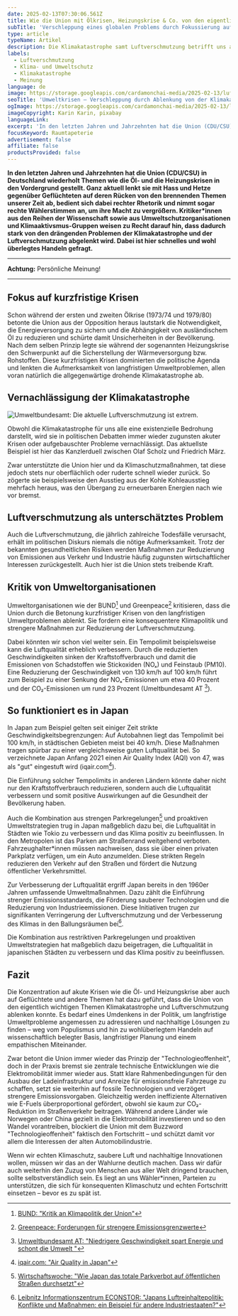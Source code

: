 ```yaml
---
date: 2025-02-13T07:30:06.561Z
title: Wie die Union mit Ölkrisen, Heizungskrise & Co. von den eigentlich wichtigen Themen ablenkt – Klimakatastrophe und Luftverschmutzung
subTitle: 'Verschleppung eines globalen Problems durch Fokussierung auf kurzfristige Engpässe und Krisen'
type: article
typeName: Artikel
description: Die Klimakatastrophe samt Luftverschmutzung betrifft uns alle. Warum verschleppt die Union das Thema dennoch aktiv und bremst sogar technische Entwicklungen, die helfen könnten aus?
labels:
  - Luftverschmutzung
  - Klima- und Umweltschutz
  - Klimakatastrophe
  - Meinung
language: de
image: https://storage.googleapis.com/cardamonchai-media/2025-02-13/luftverschmutzung-karinkarin-pixabay-soundsvegan-com-jpg-imagine-c8c8c8_787b80_1024_768/640.webp
seoTitle: 'Umweltkrisen – Verschleppung durch Ablenkung von der Klimakatastrophe'
ogImage: https://storage.googleapis.com/cardamonchai-media/2025-02-13/luftverschmutzung-karinkarin-pixabay-soundsvegan-com-og-jpg-imagine-282828_696a6e_1200_628/640.webp
imageCopyright: Karin Karin, pixabay
languageLink:
excerpt: 'In den letzten Jahren und Jahrzehnten hat die Union (CDU/CSU) in Deutschland wiederholt Themen wie die Öl- und die Heizungskrisen in den Vordergrund gestellt, um von den drängenden Problemen der Klimakatastrophe und der Luftverschmutzung abzulenken. Kritiker*innen aus den Reihen der Wissenschaft sowie aus Umweltschutzorganisationen und Klimaaktivsmus-Gruppen weisen zu Recht darauf hin, dass dies nicht so weitergehen kann und schnelles Handeln gefragt ist.'
focusKeyword: Raumtapeterie
advertisement: false
affiliate: false
productsProvided: false
---
```


**In den letzten Jahren und Jahrzehnten hat die Union (CDU/CSU) in Deutschland wiederholt Themen wie die Öl- und die Heizungskrisen in den Vordergrund gestellt. Ganz aktuell lenkt sie mit Hass und Hetze gegenüber Geflüchteten auf deren Rücken von den brennenden Themen unserer Zeit ab, bedient sich dabei rechter Rhetorik und nimmt sogar rechte Wählerstimmen an, um ihre Macht zu vergrößern. Kritiker\*innen aus den Reihen der Wissenschaft sowie aus Umweltschutzorganisationen und Klimaaktivsmus-Gruppen weisen zu Recht darauf hin, dass dadurch stark von den drängenden Problemen der Klimakatastrophe und der Luftverschmutzung abgelenkt wird. Dabei ist hier schnelles und wohl überlegtes Handeln gefragt.**

---

**Achtung:** Persönliche Meinung!

---

## Fokus auf kurzfristige Krisen

Schon während der ersten und zweiten Ölkrise (1973/74 und 1979/80) betonte die Union aus der Opposition heraus lautstark die Notwendigkeit, die Energieversorgung zu sichern und die Abhängigkeit von ausländischem Öl zu reduzieren und schürte damit Unsicherheiten in der Bevölkerung. Nach dem selben Prinzip legte sie während der sogenannten Heizungskrise den Schwerpunkt auf die Sicherstellung der Wärmeversorgung bzw. Rohstoffen. Diese kurzfristigen Krisen dominierten die politische Agenda und lenkten die Aufmerksamkeit von langfristigen Umweltproblemen, allen voran natürlich die allgegenwärtige drohende Klimakatastrophe ab.

## Vernachlässigung der Klimakatastrophe

![Umweltbundesamt: Die aktuelle Luftverschmutzung ist extrem.](https://storage.googleapis.com/cardamonchai-media/2025-02-13/luftverschmutzung-umweltbundesamt-soundsvegan-com-jpg-imagine-68b828_a95e4d_1024_768/640.webp 'Umweltbundesamt: Die aktuelle Luftverschmutzung ist extrem.')

Obwohl die Klimakatastrophe für uns alle eine existenzielle Bedrohung darstellt, wird sie in politischen Debatten immer wieder zugunsten akuter Krisen oder aufgebauschter Probleme vernachlässigt. Das aktuellste Beispiel ist hier das Kanzlerduell zwischen Olaf Scholz und Friedrich März.

Zwar unterstützte die Union hier und da Klimaschutzmaßnahmen, tat diese jedoch stets nur oberflächlich oder ruderte schnell wieder zurück. So zögerte sie beispielsweise den Ausstieg aus der Kohle Kohleausstieg mehrfach heraus, was den Übergang zu erneuerbaren Energien nach wie vor bremst.

## Luftverschmutzung als unterschätztes Problem

Auch die Luftverschmutzung, die jährlich zahlreiche Todesfälle verursacht, erhält im politischen Diskurs niemals die nötige Aufmerksamkeit. Trotz der bekannten gesundheitlichen Risiken werden Maßnahmen zur Reduzierung von Emissionen aus Verkehr und Industrie häufig zugunsten wirtschaftlicher Interessen zurückgestellt. Auch hier ist die Union stets treibende Kraft.

## Kritik von Umweltorganisationen

Umweltorganisationen wie der BUND[^1] und Greenpeace[^2] kritisieren, dass die Union durch die Betonung kurzfristiger Krisen von den langfristigen Umweltproblemen ablenkt. Sie fordern eine konsequentere Klimapolitik und strengere Maßnahmen zur Reduzierung der Luftverschmutzung.

Dabei könnten wir schon viel weiter sein. Ein Tempolimit beispielsweise kann die Luftqualität erheblich verbessern. Durch die reduzierten Geschwindigkeiten sinken der Kraftstoffverbrauch und damit die Emissionen von Schadstoffen wie Stickoxiden (NOₓ) und Feinstaub (PM10). Eine Reduzierung der Geschwindigkeit von 130 km/h auf 100 km/h führt zum Beispiel zu einer Senkung der NOₓ-Emissionen um etwa 40 Prozent und der CO₂-Emissionen um rund 23 Prozent (Umeltbundesamt AT [^3]).

## So funktioniert es in Japan

In Japan zum Beispiel gelten seit einiger Zeit strikte Geschwindigkeitsbegrenzungen: Auf Autobahnen liegt das Tempolimit bei 100 km/h, in städtischen Gebieten meist bei 40 km/h. Diese Maßnahmen tragen spürbar zu einer vergleichsweise guten Luftqualität bei. So verzeichnete Japan Anfang 2021 einen Air Quality Index (AQI) von 47, was als "gut" eingestuft wird (iqair.com[^4]).

Die Einführung solcher Tempolimits in anderen Ländern könnte daher nicht nur den Kraftstoffverbrauch reduzieren, sondern auch die Luftqualität verbessern und somit positive Auswirkungen auf die Gesundheit der Bevölkerung haben.

Auch die Kombination aus strengen Parkregelungen[^5] und proaktiven Umweltstrategien trug in Japan maßgeblich dazu bei, die Luftqualität in Städten wie Tokio zu verbessern und das Klima positiv zu beeinflussen. In den Metropolen ist das Parken am Straßenrand weitgehend verboten. Fahrzeughalter\*innen müssen nachweisen, dass sie über einen privaten Parkplatz verfügen, um ein Auto anzumelden. Diese strikten Regeln reduzieren den Verkehr auf den Straßen und fördert die Nutzung öffentlicher Verkehrsmittel.

Zur Verbesserung der Luftqualität ergriff Japan bereits in den 1960er Jahren umfassende Umweltmaßnahmen. Dazu zählt die Einführung strenger Emissionsstandards, die Förderung sauberer Technologien und die Reduzierung von Industrieemissionen. Diese Initiativen trugen zur signifikanten Verringerung der Luftverschmutzung und der Verbesserung des Klimas in den Ballungsräumen bei[^6].

Die Kombination aus restriktiven Parkregelungen und proaktiven Umweltstrategien hat maßgeblich dazu beigetragen, die Luftqualität in japanischen Städten zu verbessern und das Klima positiv zu beeinflussen.

## Fazit

Die Konzentration auf akute Krisen wie die Öl- und Heizungskrise aber auch auf Geflüchtete und andere Themen hat dazu geführt, dass die Union von den eigentlich wichtigen Themen Klimakatastrophe und Luftverschmutzung ablenken konnte. Es bedarf eines Umdenkens in der Politik, um langfristige Umweltprobleme angemessen zu adressieren und nachhaltige Lösungen zu finden – weg vom Populismus und hin zu wohlüberlegtem Handeln auf wissenschaftlich belegter Basis, langfristiger Planung und einem empathischen Miteinander.

Zwar betont die Union immer wieder das Prinzip der "Technologieoffenheit", doch in der Praxis bremst sie zentrale technische Entwicklungen wie die Elektromobilität immer wieder aus. Statt klare Rahmenbedingungen für den Ausbau der Ladeinfrastruktur und Anreize für emissionsfreie Fahrzeuge zu schaffen, setzt sie weiterhin auf fossile Technologien und verzögert strengere Emissionsvorgaben. Gleichzeitig werden ineffiziente Alternativen wie E-Fuels überproportional gefördert, obwohl sie kaum zur CO₂-Reduktion im Straßenverkehr beitragen. Während andere Länder wie Norwegen oder China gezielt in die Elektromobilität investieren und so den Wandel vorantreiben, blockiert die Union mit dem Buzzword "Technologieoffenheit" faktisch den Fortschritt – und schützt damit vor allem die Interessen der alten Automobilindustrie.

Wenn wir echten Klimaschutz, saubere Luft und nachhaltige Innovationen wollen, müssen wir das an der Wahlurne deutlich machen. Dass wir dafür auch weiterhin den Zuzug von Menschen aus aller Welt dringend brauchen, sollte selbstverständlich sein. Es liegt an uns Wähler\*innen, Parteien zu unterstützen, die sich für konsequenten Klimaschutz und echten Fortschritt einsetzen – bevor es zu spät ist.

[^1]: [BUND: "Kritik an Klimapolitik der Union"](https://chatgpt.com/c/67ada3b1-720c-800f-bc47-4fa24700b7fd#:~:text=BUND%3A%20Kritik%20an-,Klimapolitik,-der%20Union)
[^2]: [Greenpeace: Forderungen für strengere Emissionsgrenzwerte](https://chatgpt.com/c/67ada3b1-720c-800f-bc47-4fa24700b7fd#:~:text=Greenpeace%3A%20Forderungen%20f%C3%BCr-,strengere,-Emissionsgrenzwerte)
[^3]: [Umweltbundesamt AT: "Niedrigere Geschwindigkeit spart Energie und schont die Umwelt "](https://www.umweltbundesamt.at/umweltthemen/mobilitaet/mobilitaetsdaten/tempo/)
[^4]: [iqair.com: "Air Quality in Japan"](https://www.iqair.com/us/japan/)
[^5]: [Wirtschaftswoche: "Wie Japan das totale Parkverbot auf öffentlichen Straßen durchsetzt"](https://www.wiwo.de/unternehmen/dienstleister/autoverkehr-wie-japan-das-totale-parkverbot-auf-oeffentlichen-strassen-durchsetzt/29152710.html)
[^6]: [Leibnitz Informationszentrum ECONSTOR: "Japans Luftreinhaltepolitik: Konflikte und Maßnahmen: ein Beispiel für andere Industriestaaten?"](https://www.econstor.eu/bitstream/10419/122781/1/209524.pdf?)
